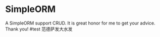 # SimpleORM
A SimpleORM support CRUD.  It is great honor for me to get your  advice. Thank you!
#test
范德萨发大水发